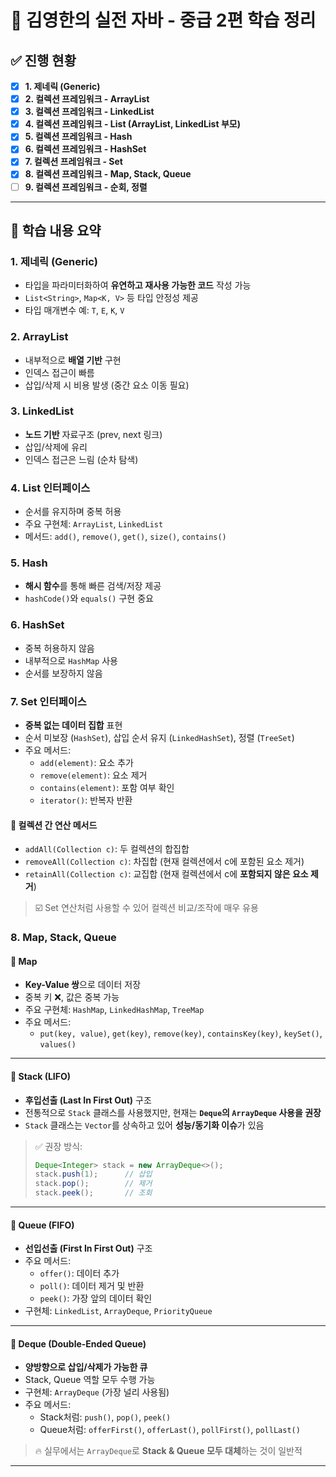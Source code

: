# 📘 김영한의 실전 자바 - 중급 2편 학습 정리

## ✅ 진행 현황

- [x] **1. 제네릭 (Generic)**
- [x] **2. 컬렉션 프레임워크 - ArrayList**
- [x] **3. 컬렉션 프레임워크 - LinkedList**
- [x] **4. 컬렉션 프레임워크 - List (ArrayList, LinkedList 부모)**
- [x] **5. 컬렉션 프레임워크 - Hash**
- [x] **6. 컬렉션 프레임워크 - HashSet**
- [x] **7. 컬렉션 프레임워크 - Set**
- [x] **8. 컬렉션 프레임워크 - Map, Stack, Queue**
- [ ] **9. 컬렉션 프레임워크 - 순회, 정렬**

---

## 📂 학습 내용 요약

### 1. 제네릭 (Generic)
- 타입을 파라미터화하여 **유연하고 재사용 가능한 코드** 작성 가능
- `List<String>`, `Map<K, V>` 등 타입 안정성 제공
- 타입 매개변수 예: `T`, `E`, `K`, `V`

### 2. ArrayList
- 내부적으로 **배열 기반** 구현
- 인덱스 접근이 빠름
- 삽입/삭제 시 비용 발생 (중간 요소 이동 필요)

### 3. LinkedList
- **노드 기반** 자료구조 (prev, next 링크)
- 삽입/삭제에 유리
- 인덱스 접근은 느림 (순차 탐색)

### 4. List 인터페이스
- 순서를 유지하며 중복 허용
- 주요 구현체: `ArrayList`, `LinkedList`
- 메서드: `add()`, `remove()`, `get()`, `size()`, `contains()`

### 5. Hash
- **해시 함수**를 통해 빠른 검색/저장 제공
- `hashCode()`와 `equals()` 구현 중요

### 6. HashSet
- 중복 허용하지 않음
- 내부적으로 `HashMap` 사용
- 순서를 보장하지 않음

### 7. Set 인터페이스
- **중복 없는 데이터 집합** 표현
- 순서 미보장 (`HashSet`), 삽입 순서 유지 (`LinkedHashSet`), 정렬 (`TreeSet`)
- 주요 메서드:
    - `add(element)`: 요소 추가
    - `remove(element)`: 요소 제거
    - `contains(element)`: 포함 여부 확인
    - `iterator()`: 반복자 반환

#### 🔁 컬렉션 간 연산 메서드
- `addAll(Collection c)`: 두 컬렉션의 합집합
- `removeAll(Collection c)`: 차집합 (현재 컬렉션에서 c에 포함된 요소 제거)
- `retainAll(Collection c)`: 교집합 (현재 컬렉션에서 c에 **포함되지 않은 요소 제거**)

> ☑️ Set 연산처럼 사용할 수 있어 컬렉션 비교/조작에 매우 유용

### 8. Map, Stack, Queue

#### 📌 Map
- **Key-Value 쌍**으로 데이터 저장
- 중복 키 ❌, 값은 중복 가능
- 주요 구현체: `HashMap`, `LinkedHashMap`, `TreeMap`
- 주요 메서드:
  - `put(key, value)`, `get(key)`, `remove(key)`, `containsKey(key)`, `keySet()`, `values()`

---

#### 📌 Stack (LIFO)
- **후입선출 (Last In First Out)** 구조
- 전통적으로 `Stack` 클래스를 사용했지만, 현재는 **`Deque`의 `ArrayDeque` 사용을 권장**
- `Stack` 클래스는 `Vector`를 상속하고 있어 **성능/동기화 이슈**가 있음

> ✅ 권장 방식:
> ```java
> Deque<Integer> stack = new ArrayDeque<>();
> stack.push(1);      // 삽입
> stack.pop();        // 제거
> stack.peek();       // 조회
> ```

---

#### 📌 Queue (FIFO)
- **선입선출 (First In First Out)** 구조
- 주요 메서드:
  - `offer()`: 데이터 추가
  - `poll()`: 데이터 제거 및 반환
  - `peek()`: 가장 앞의 데이터 확인
- 구현체: `LinkedList`, `ArrayDeque`, `PriorityQueue`

---

#### 📌 Deque (Double-Ended Queue)
- **양방향으로 삽입/삭제가 가능한 큐**
- Stack, Queue 역할 모두 수행 가능
- 구현체: `ArrayDeque` (가장 널리 사용됨)
- 주요 메서드:
  - Stack처럼: `push()`, `pop()`, `peek()`
  - Queue처럼: `offerFirst()`, `offerLast()`, `pollFirst()`, `pollLast()`

> 🔥 실무에서는 `ArrayDeque`로 **Stack & Queue 모두 대체**하는 것이 일반적


---
